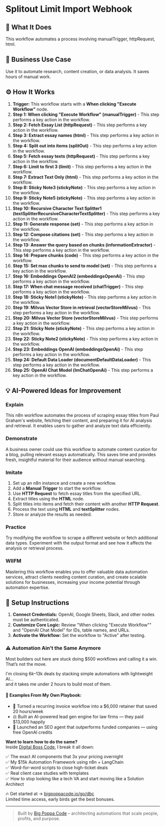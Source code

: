 # Splitout Limit Import Webhook

## 🚀 What It Does
This workflow automates a process involving manualTrigger, httpRequest, html.

## 💼 Business Use Case
Use it to automate research, content creation, or data analysis. It saves hours of manual work.

## ⚙️ How It Works
1.  **Trigger:** This workflow starts with a **When clicking "Execute Workflow"** node.
2. **Step 1: When clicking "Execute Workflow" (manualTrigger)** - This step performs a key action in the workflow.
3. **Step 2: Fetch Essay List (httpRequest)** - This step performs a key action in the workflow.
4. **Step 3: Extract essay names (html)** - This step performs a key action in the workflow.
5. **Step 4: Split out into items (splitOut)** - This step performs a key action in the workflow.
6. **Step 5: Fetch essay texts (httpRequest)** - This step performs a key action in the workflow.
7. **Step 6: Limit to first 3 (limit)** - This step performs a key action in the workflow.
8. **Step 7: Extract Text Only (html)** - This step performs a key action in the workflow.
9. **Step 8: Sticky Note3 (stickyNote)** - This step performs a key action in the workflow.
10. **Step 9: Sticky Note5 (stickyNote)** - This step performs a key action in the workflow.
11. **Step 10: Recursive Character Text Splitter1 (textSplitterRecursiveCharacterTextSplitter)** - This step performs a key action in the workflow.
12. **Step 11: Generate response (set)** - This step performs a key action in the workflow.
13. **Step 12: Compose citations (set)** - This step performs a key action in the workflow.
14. **Step 13: Answer the query based on chunks (informationExtractor)** - This step performs a key action in the workflow.
15. **Step 14: Prepare chunks (code)** - This step performs a key action in the workflow.
16. **Step 15: Set max chunks to send to model (set)** - This step performs a key action in the workflow.
17. **Step 16: Embeddings OpenAI2 (embeddingsOpenAi)** - This step performs a key action in the workflow.
18. **Step 17: When chat message received (chatTrigger)** - This step performs a key action in the workflow.
19. **Step 18: Sticky Note1 (stickyNote)** - This step performs a key action in the workflow.
20. **Step 19: Milvus Vector Store in retrieval (vectorStoreMilvus)** - This step performs a key action in the workflow.
21. **Step 20: Milvus Vector Store (vectorStoreMilvus)** - This step performs a key action in the workflow.
22. **Step 21: Sticky Note (stickyNote)** - This step performs a key action in the workflow.
23. **Step 22: Sticky Note2 (stickyNote)** - This step performs a key action in the workflow.
24. **Step 23: Embeddings OpenAI (embeddingsOpenAi)** - This step performs a key action in the workflow.
25. **Step 24: Default Data Loader (documentDefaultDataLoader)** - This step performs a key action in the workflow.
26. **Step 25: OpenAI Chat Model (lmChatOpenAi)** - This step performs a key action in the workflow.

## 💡 AI-Powered Ideas for Improvement
### Explain
This n8n workflow automates the process of scraping essay titles from Paul Graham's website, fetching their content, and preparing it for AI analysis and retrieval. It enables users to gather and analyze text data efficiently.

### Demonstrate
A business owner could use this workflow to automate content curation for a blog, pulling relevant essays automatically. This saves time and provides fresh, insightful material for their audience without manual searching.

### Imitate
1. Set up an n8n instance and create a new workflow.
2. Add a **Manual Trigger** to start the workflow.
3. Use **HTTP Request** to fetch essay titles from the specified URL.
4. Extract titles using the **HTML** node.
5. Split titles into items and fetch their content with another **HTTP Request**.
6. Process the text using **HTML** and **textSplitter** nodes.
7. Store or analyze the results as needed.

### Practice
Try modifying the workflow to scrape a different website or fetch additional data types. Experiment with the output format and see how it affects the analysis or retrieval process.

### WIIFM
Mastering this workflow enables you to offer valuable data automation services, attract clients needing content curation, and create scalable solutions for businesses, increasing your income potential through automation expertise.

## 🔧 Setup Instructions
1. **Connect Credentials:** OpenAI, Google Sheets, Slack, and other nodes must be authenticated.
2. **Customize Core Logic:** Review "When clicking "Execute Workflow"" and "OpenAI Chat Model" for IDs, table names, and URLs.
3. **Activate the Workflow:** Set the workflow to "Active" after testing.

### ⚠️ Automation Ain’t the Same Anymore

Most builders out here are stuck doing $500 workflows and calling it a win.  
That’s not the move.  

I'm closing $6k–$13k deals by stacking simple automations with lightweight AI...  
and it takes me under 2 hours to build most of them.

#### 🧠 Examples From My Own Playbook:
- 🔁 Turned a recurring invoice workflow into a $6,000 retainer that saved 20 hours/week  
- ⚖️ Built an AI-powered lead gen engine for law firms — they paid $13,000 happily  
- 🚀 Launched an SEO agent that outperforms funded companies — using free OpenAI credits  

**Want to learn how to do the same?**  
Inside [Digital Boss Code](https://bigpoppacode.io/go/dbc), I break it all down:

✅ The exact AI components that 3x your pricing overnight  
✅ My $15k Automation Framework using n8n + LangChain  
✅ Word-for-word scripts to close high-ticket deals  
✅ Real client case studies with templates  
✅ How to stop looking like a tech VA and start moving like a Solution Architect  

🔥 Get started at → [bigpoppacode.io/go/dbc](https://bigpoppacode.io/go/dbc)  
Limited time access, early birds get the best bonuses.

---
> Built by [Big Poppa Code](https://bigpoppacode.io) – architecting automations that scale people, profits, and purpose.
